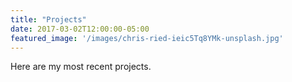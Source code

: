 ```yaml
---
title: "Projects"
date: 2017-03-02T12:00:00-05:00
featured_image: '/images/chris-ried-ieic5Tq8YMk-unsplash.jpg'
---
```

Here are my most recent projects.
